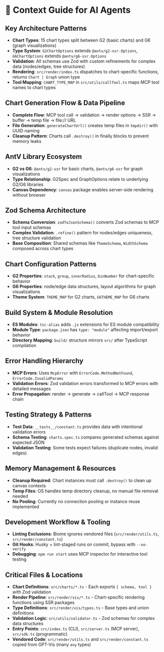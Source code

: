 # 🧭 Context Guide for AI Agents

## Key Architecture Patterns
- **Chart Types**: 15 chart types split between G2 (basic charts) and G6 (graph visualizations)
- **Type System**: `G2ChartOptions` extends `@antv/g2-ssr.Options`, `G6ChartOptions` extends `@antv/g6-ssr.Options`
- **Validation**: All schemas use Zod with custom refinements for complex data (nodes/edges, tree structures)
- **Rendering**: `src/render/index.ts` dispatches to chart-specific functions, returns `Chart | Graph` union type
- **Tool Mapping**: `CHART_TYPE_MAP` in `src/utils/callTool.ts` maps MCP tool names to chart types

## Chart Generation Flow & Data Pipeline
- **Complete Flow**: MCP tool call → validation → render options → SSR → buffer → temp file → file:// URL
- **File Generation**: `generateChartUrl()` creates temp files in `tmpdir()` with UUID naming
- **Cleanup Pattern**: Charts call `.destroy()` in finally blocks to prevent memory leaks

## AntV Library Ecosystem
- **G2 vs G6**: `@antv/g2-ssr` for basic charts, `@antv/g6-ssr` for graph visualizations
- **Type Relationship**: G2Spec and GraphOptions relate to underlying G2/G6 libraries
- **Canvas Dependency**: `canvas` package enables server-side rendering without browser

## Zod Schema Architecture
- **Schema Conversion**: `zodToJsonSchema()` converts Zod schemas to MCP tool input schemas
- **Complex Validation**: `.refine()` pattern for nodes/edges uniqueness, tree structure validation
- **Base Composition**: Shared schemas like `ThemeSchema`, `WidthSchema` composed across chart types

## Chart Configuration Patterns
- **G2 Properties**: `stack`, `group`, `innerRadius`, `binNumber` for chart-specific behavior
- **G6 Properties**: node/edge data structures, layout algorithms for graph visualizations
- **Theme System**: `THEME_MAP` for G2 charts, `G6THEME_MAP` for G6 charts

## Build System & Module Resolution
- **ES Modules**: `tsc-alias` adds `.js` extensions for ES module compatibility
- **Module Type**: `package.json` has `type: "module"` affecting import/export behavior
- **Directory Mapping**: `build/` structure mirrors `src/` after TypeScript compilation

## Error Handling Hierarchy
- **MCP Errors**: Uses `McpError` with `ErrorCode.MethodNotFound`, `ErrorCode.InvalidParams`
- **Validation Errors**: Zod validation errors transformed to MCP errors with detailed messages
- **Error Propagation**: render → generate → callTool → MCP response chain

## Testing Strategy & Patterns
- **Test Data**: `__tests__/constant.ts` provides data with intentional validation errors
- **Schema Testing**: `charts.spec.ts` compares generated schemas against expected JSON
- **Validation Testing**: Some tests expect failures (duplicate nodes, invalid edges)

## Memory Management & Resources
- **Cleanup Required**: Chart instances must call `.destroy()` to clean up canvas contexts
- **Temp Files**: OS handles temp directory cleanup, no manual file removal needed
- **No Pooling**: Currently no connection pooling or instance reuse implemented

## Development Workflow & Tooling
- **Linting Exclusions**: Biome ignores vendored files (`src/render/utils.ts`, `src/render/constant.ts`)
- **Git Hooks**: Husky + lint-staged runs on commit, bypass with `--no-verify`
- **Debugging**: `npm run start` uses MCP inspector for interactive tool testing

## Critical Files & Locations
- **Chart Definitions**: `src/charts/*.ts` - Each exports `{ schema, tool }` with Zod validation
- **Render Pipeline**: `src/render/vis/*.ts` - Chart-specific rendering functions using SSR packages
- **Type Definitions**: `src/render/vis/types.ts` - Base types and union definitions
- **Validation Logic**: `src/utils/validator.ts` - Zod schemas for complex data structures
- **Entry Points**: `src/index.ts` (CLI), `src/server.ts` (MCP server), `src/sdk.ts` (programmatic)
- **Vendored Code**: `src/render/utils.ts` and `src/render/constant.ts` copied from GPT-Vis (many `any` types)